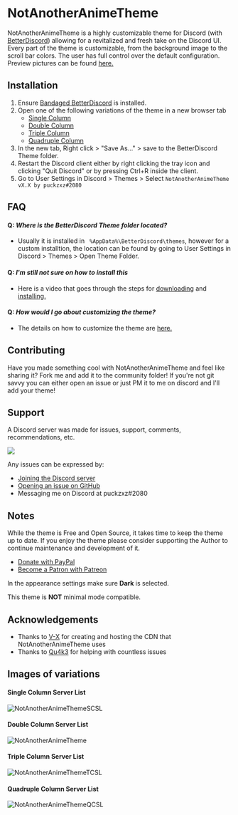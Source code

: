 # NotAnotherAnimeTheme
NotAnotherAnimeTheme is a highly customizable theme for Discord (with [BetterDiscord](https://github.com/rauenzi/BetterDiscordApp/releases/latest)) allowing for a revitalized and fresh take on the Discord UI. Every part of the theme is customizable, from the background image to the scroll bar colors. The user has full control over the default configuration. Preview pictures can be found [here.](https://github.com/puckzxz/NotAnotherAnimeTheme#images-of-variations)

## Installation
1. Ensure [Bandaged BetterDiscord](https://github.com/rauenzi/BetterDiscordApp/releases/latest) is installed.
2. Open one of the following variations of the theme in a new browser tab
      * [Single Column](https://raw.githubusercontent.com/puckzxz/NotAnotherAnimeTheme/master/NotAnotherAnimeThemeSCSL.theme.css)
      * [Double Column](https://raw.githubusercontent.com/puckzxz/NotAnotherAnimeTheme/master/NotAnotherAnimeThemeDCSL.theme.css)
      * [Triple Column](https://raw.githubusercontent.com/puckzxz/NotAnotherAnimeTheme/master/NotAnotherAnimeThemeTCSL.theme.css)
      * [Quadruple Column](https://raw.githubusercontent.com/puckzxz/NotAnotherAnimeTheme/master/NotAnotherAnimeThemeQCSL.theme.css)
3. In the new tab, Right click > "Save As..." > save to the BetterDiscord Theme folder.
4. Restart the Discord client either by right clicking the tray icon and clicking "Quit Discord" or by pressing Ctrl+R inside the client.
5. Go to User Settings in Discord > Themes > Select `NotAnotherAnimeTheme vX.X by puckzxz#2080`

## FAQ

####  Q: *Where is the BetterDiscord Theme folder located?*
   - Usually it is installed in ` %AppData%\BetterDiscord\themes`, however for a custom installtion, the location can be found by going to User Settings in Discord > Themes > Open Theme Folder.

####  Q: *I'm still not sure on how to install this*
  - Here is a video that goes through the steps for [downloading](https://www.youtube.com/watch?v=1ML5_F-n5iw) and [installing.](https://www.youtube.com/watch?v=R-aZTjHWRZc)

#### Q: *How would I go about customizing the theme?*
  - The details on how to customize the theme are [here.](https://www.youtube.com/watch?v=YYsdNkLOQjU)

## Contributing
Have you made something cool with NotAnotherAnimeTheme and feel like sharing it? Fork me and add it to the community folder! If you're not git savvy you can either open an issue or just PM it to me on discord and I'll add your theme!

## Support
A Discord server was made for issues, support, comments, recommendations, etc.

[<img src="https://canary.discordapp.com/api/guilds/412794678791110664/widget.png?style=banner3">](https://discord.gg/FdZhbjY)

Any issues can be expressed by:

* [Joining the Discord server](https://discord.gg/FdZhbjY)
* [Opening an issue on GitHub](https://github.com/puckzxz/NotAnotherAnimeTheme/issues)
* Messaging me on Discord at puckzxz#2080

## Notes
While the theme is Free and Open Source, it takes time to keep the theme up to date. If you enjoy the theme please consider supporting the Author to continue maintenance and development of it.
* [Donate with PayPal](https://www.paypal.me/ChrisBock)
* [Become a Patron with Patreon](https://www.patreon.com/ChrisBock)

In the appearance settings make sure **Dark** is selected.

This theme is **NOT** minimal mode compatible.

## Acknowledgements
* Thanks to [V-X](https://github.com/ImVexed) for creating and hosting the CDN that NotAnotherAnimeTheme uses
* Thanks to [Qu4k3](https://github.com/Qu4k3) for helping with countless issues
## Images of variations
#### Single Column Server List
![NotAnotherAnimeThemeSCSL](https://i.imgur.com/UxFoW03.jpg)
#### Double Column Server List
![NotAnotherAnimeTheme](https://i.imgur.com/mw6SCPt.jpg)
#### Triple Column Server List
![NotAnotherAnimeThemeTCSL](https://i.imgur.com/a5sdC2C.jpg)
#### Quadruple Column Server List
![NotAnotherAnimeThemeQCSL](https://i.imgur.com/EwgpmhY.jpg)
